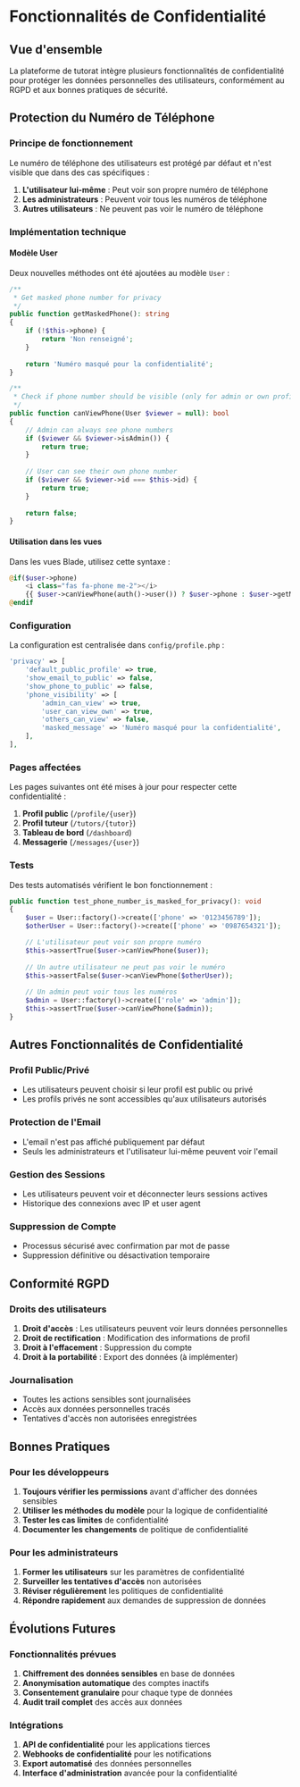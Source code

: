 # Fonctionnalités de Confidentialité

## Vue d'ensemble

La plateforme de tutorat intègre plusieurs fonctionnalités de confidentialité pour protéger les données personnelles des utilisateurs, conformément au RGPD et aux bonnes pratiques de sécurité.

## Protection du Numéro de Téléphone

### Principe de fonctionnement

Le numéro de téléphone des utilisateurs est protégé par défaut et n'est visible que dans des cas spécifiques :

1. **L'utilisateur lui-même** : Peut voir son propre numéro de téléphone
2. **Les administrateurs** : Peuvent voir tous les numéros de téléphone
3. **Autres utilisateurs** : Ne peuvent pas voir le numéro de téléphone

### Implémentation technique

#### Modèle User

Deux nouvelles méthodes ont été ajoutées au modèle `User` :

```php
/**
 * Get masked phone number for privacy
 */
public function getMaskedPhone(): string
{
    if (!$this->phone) {
        return 'Non renseigné';
    }
    
    return 'Numéro masqué pour la confidentialité';
}

/**
 * Check if phone number should be visible (only for admin or own profile)
 */
public function canViewPhone(User $viewer = null): bool
{
    // Admin can always see phone numbers
    if ($viewer && $viewer->isAdmin()) {
        return true;
    }
    
    // User can see their own phone number
    if ($viewer && $viewer->id === $this->id) {
        return true;
    }
    
    return false;
}
```

#### Utilisation dans les vues

Dans les vues Blade, utilisez cette syntaxe :

```php
@if($user->phone)
    <i class="fas fa-phone me-2"></i>
    {{ $user->canViewPhone(auth()->user()) ? $user->phone : $user->getMaskedPhone() }}
@endif
```

### Configuration

La configuration est centralisée dans `config/profile.php` :

```php
'privacy' => [
    'default_public_profile' => true,
    'show_email_to_public' => false,
    'show_phone_to_public' => false,
    'phone_visibility' => [
        'admin_can_view' => true,
        'user_can_view_own' => true,
        'others_can_view' => false,
        'masked_message' => 'Numéro masqué pour la confidentialité',
    ],
],
```

### Pages affectées

Les pages suivantes ont été mises à jour pour respecter cette confidentialité :

1. **Profil public** (`/profile/{user}`)
2. **Profil tuteur** (`/tutors/{tutor}`)
3. **Tableau de bord** (`/dashboard`)
4. **Messagerie** (`/messages/{user}`)

### Tests

Des tests automatisés vérifient le bon fonctionnement :

```php
public function test_phone_number_is_masked_for_privacy(): void
{
    $user = User::factory()->create(['phone' => '0123456789']);
    $otherUser = User::factory()->create(['phone' => '0987654321']);

    // L'utilisateur peut voir son propre numéro
    $this->assertTrue($user->canViewPhone($user));
    
    // Un autre utilisateur ne peut pas voir le numéro
    $this->assertFalse($user->canViewPhone($otherUser));
    
    // Un admin peut voir tous les numéros
    $admin = User::factory()->create(['role' => 'admin']);
    $this->assertTrue($user->canViewPhone($admin));
}
```

## Autres Fonctionnalités de Confidentialité

### Profil Public/Privé

- Les utilisateurs peuvent choisir si leur profil est public ou privé
- Les profils privés ne sont accessibles qu'aux utilisateurs autorisés

### Protection de l'Email

- L'email n'est pas affiché publiquement par défaut
- Seuls les administrateurs et l'utilisateur lui-même peuvent voir l'email

### Gestion des Sessions

- Les utilisateurs peuvent voir et déconnecter leurs sessions actives
- Historique des connexions avec IP et user agent

### Suppression de Compte

- Processus sécurisé avec confirmation par mot de passe
- Suppression définitive ou désactivation temporaire

## Conformité RGPD

### Droits des utilisateurs

1. **Droit d'accès** : Les utilisateurs peuvent voir leurs données personnelles
2. **Droit de rectification** : Modification des informations de profil
3. **Droit à l'effacement** : Suppression du compte
4. **Droit à la portabilité** : Export des données (à implémenter)

### Journalisation

- Toutes les actions sensibles sont journalisées
- Accès aux données personnelles tracés
- Tentatives d'accès non autorisées enregistrées

## Bonnes Pratiques

### Pour les développeurs

1. **Toujours vérifier les permissions** avant d'afficher des données sensibles
2. **Utiliser les méthodes du modèle** pour la logique de confidentialité
3. **Tester les cas limites** de confidentialité
4. **Documenter les changements** de politique de confidentialité

### Pour les administrateurs

1. **Former les utilisateurs** sur les paramètres de confidentialité
2. **Surveiller les tentatives d'accès** non autorisées
3. **Réviser régulièrement** les politiques de confidentialité
4. **Répondre rapidement** aux demandes de suppression de données

## Évolutions Futures

### Fonctionnalités prévues

1. **Chiffrement des données sensibles** en base de données
2. **Anonymisation automatique** des comptes inactifs
3. **Consentement granulaire** pour chaque type de données
4. **Audit trail complet** des accès aux données

### Intégrations

1. **API de confidentialité** pour les applications tierces
2. **Webhooks de confidentialité** pour les notifications
3. **Export automatisé** des données personnelles
4. **Interface d'administration** avancée pour la confidentialité 